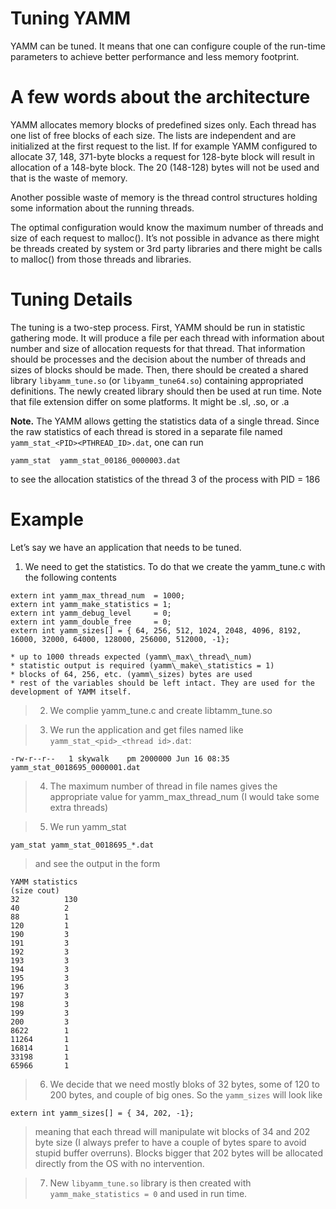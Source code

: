 # Tuning YAMM #

YAMM can be tuned. It means that one can configure couple of the run-time parameters to achieve better performance and less memory footprint.


# A few words about the architecture #

YAMM allocates memory blocks of predefined sizes only. Each thread has one list of free blocks of each size. The lists are independent and are initialized at the first request to the list. If for example YAMM configured to allocate 37, 148, 371-byte blocks a request for 128-byte block will result in allocation of a 148-byte block. The 20 (148-128) bytes will not be used and that is the waste of memory.

Another possible waste of memory is the thread control structures holding some information about the running threads.

The optimal configuration would know the maximum number of threads and size of each request to malloc(). It’s not possible in advance as there might be threads created by system or 3rd party libraries and there might be calls to malloc() from those threads and libraries.

# Tuning Details #

The tuning is a two-step process. First, YAMM should be run in statistic gathering mode. It will produce a file per each thread with information about number and size of allocation requests for that thread. That information should be processes and the decision about the number of threads and sizes of blocks should be made. Then, there should be created a shared library `libyamm_tune.so` (or `libyamm_tune64.so`) containing appropriated definitions. The newly created library should then be used at run time. Note that file extension differ on some platforms. It might  be .sl, .so,  or .a

**Note.** The YAMM allows getting the statistics data of a single thread. Since the raw statistics of each thread is stored in a separate file named `yamm_stat_<PID><PTHREAD_ID>.dat`, one can run

`yamm_stat  yamm_stat_00186_0000003.dat`

to see the allocation statistics of the thread 3 of the process with PID = 186

# Example #

Let’s say we have an application that needs to be tuned.

  1. We need to get the statistics. To do that we create the yamm\_tune.c with the following contents
```
extern int yamm_max_thread_num  = 1000;
extern int yamm_make_statistics = 1;
extern int yamm_debug_level     = 0;
extern int yamm_double_free     = 0;
extern int yamm_sizes[] = { 64, 256, 512, 1024, 2048, 4096, 8192, 16000, 32000, 64000, 128000, 256000, 512000, -1};
```
    * up to 1000 threads expected (yamm\_max\_thread\_num)
    * statistic output is required (yamm\_make\_statistics = 1)
    * blocks of 64, 256, etc. (yamm\_sizes) bytes are used
    * rest of the variables should be left intact. They are used for the development of YAMM itself.

> 2. We complie yamm\_tune.c and create libtamm\_tune.so

> 3. We run the application and get files named like `yamm_stat_<pid>_<thread id>.dat`:
```
-rw-r--r--   1 skywalk    pm 2000000 Jun 16 08:35 yamm_stat_0018695_0000001.dat
```

> 4. The maximum number of thread in file names gives the appropriate value for yamm\_max\_thread\_num (I would take some extra threads)

> 5. We run yamm\_stat
```
yam_stat yamm_stat_0018695_*.dat
```
> and see the output in the form
```
YAMM statistics
(size cout)
32          130
40          2  
88          1  
120         1  
190         3  
191         3  
192         3  
193         3  
194         3  
195         3  
196         3  
197         3  
198         3  
199         3  
200         3  
8622        1  
11264       1  
16814       1  
33198       1  
65966       1  
```
> 6. We decide that we need mostly bloks of 32 bytes, some of 120 to 200 bytes, and couple of big ones. So the `yamm_sizes` will look like
```
extern int yamm_sizes[] = { 34, 202, -1};
```
> meaning that each thread will manipulate wit blocks of 34 and 202 byte size (I always prefer to have a couple of bytes spare to avoid stupid buffer overruns). Blocks bigger that 202 bytes will be allocated directly from the OS with no intervention.

> 7. New `libyamm_tune.so` library is then created with `yamm_make_statistics = 0` and used in run time.